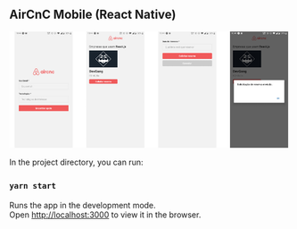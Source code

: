 ## AirCnC Mobile (React Native)

<img src="https://github.com/vbeloti/aircnc-mobile/blob/master/.github/aircnc-1.jpg?raw=true" alt="AirCnC" />

In the project directory, you can run:

### `yarn start`

Runs the app in the development mode.<br />
Open [http://localhost:3000](http://localhost:3000) to view it in the browser.
